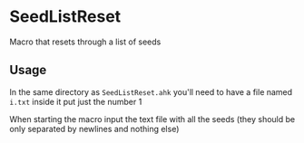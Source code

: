 # SeedListReset
Macro that resets through a list of seeds
## Usage
In the same directory as `SeedListReset.ahk` you'll need to have a file named `i.txt` inside it put just the number 1

When starting the macro input the text file with all the seeds (they should be only separated by newlines and nothing else)
